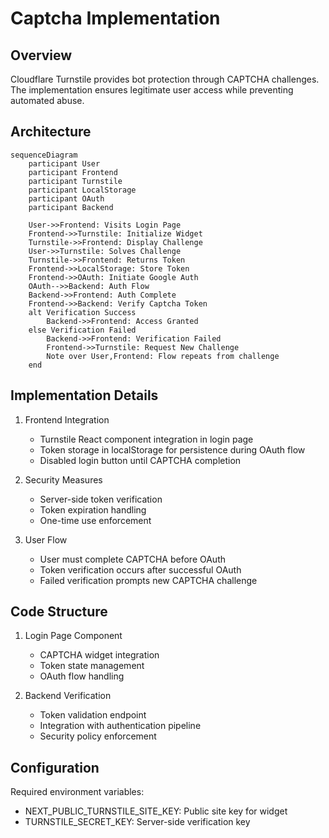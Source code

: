 # Captcha Implementation

## Overview

Cloudflare Turnstile provides bot protection through CAPTCHA challenges. The implementation ensures legitimate user access while preventing automated abuse.

## Architecture

```mermaid
sequenceDiagram
    participant User
    participant Frontend
    participant Turnstile
    participant LocalStorage
    participant OAuth
    participant Backend

    User->>Frontend: Visits Login Page
    Frontend->>Turnstile: Initialize Widget
    Turnstile->>Frontend: Display Challenge
    User->>Turnstile: Solves Challenge
    Turnstile->>Frontend: Returns Token
    Frontend->>LocalStorage: Store Token
    Frontend->>OAuth: Initiate Google Auth
    OAuth-->>Backend: Auth Flow
    Backend->>Frontend: Auth Complete
    Frontend->>Backend: Verify Captcha Token
    alt Verification Success
        Backend->>Frontend: Access Granted
    else Verification Failed
        Backend->>Frontend: Verification Failed
        Frontend->>Turnstile: Request New Challenge
        Note over User,Frontend: Flow repeats from challenge
    end
```

## Implementation Details

1. Frontend Integration
   - Turnstile React component integration in login page
   - Token storage in localStorage for persistence during OAuth flow
   - Disabled login button until CAPTCHA completion

2. Security Measures
   - Server-side token verification
   - Token expiration handling
   - One-time use enforcement

3. User Flow
   - User must complete CAPTCHA before OAuth
   - Token verification occurs after successful OAuth
   - Failed verification prompts new CAPTCHA challenge

## Code Structure

1. Login Page Component
   - CAPTCHA widget integration
   - Token state management
   - OAuth flow handling

2. Backend Verification
   - Token validation endpoint
   - Integration with authentication pipeline
   - Security policy enforcement

## Configuration

Required environment variables:
- NEXT_PUBLIC_TURNSTILE_SITE_KEY: Public site key for widget
- TURNSTILE_SECRET_KEY: Server-side verification key
